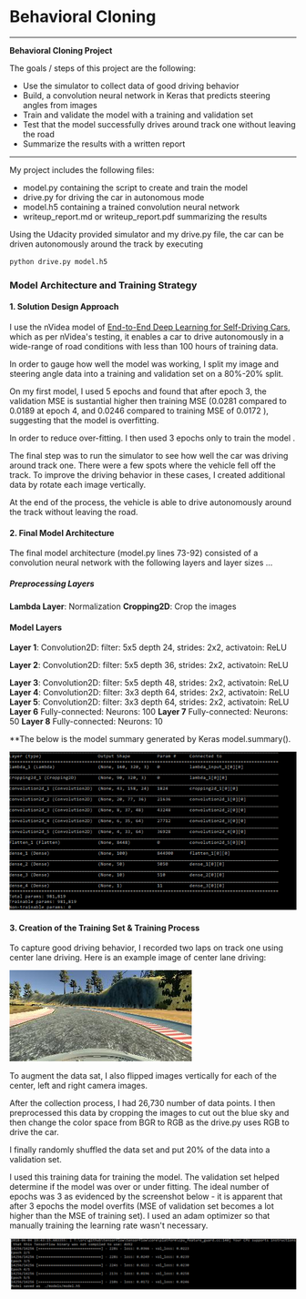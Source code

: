 # **Behavioral Cloning** 

---

**Behavioral Cloning Project**

The goals / steps of this project are the following:
* Use the simulator to collect data of good driving behavior
* Build, a convolution neural network in Keras that predicts steering angles from images
* Train and validate the model with a training and validation set
* Test that the model successfully drives around track one without leaving the road
* Summarize the results with a written report


---


My project includes the following files:
* model.py containing the script to create and train the model
* drive.py for driving the car in autonomous mode
* model.h5 containing a trained convolution neural network 
* writeup_report.md or writeup_report.pdf summarizing the results


Using the Udacity provided simulator and my drive.py file, the car can be driven autonomously around the track by executing 
```sh
python drive.py model.h5
```



### Model Architecture and Training Strategy

#### 1. Solution Design Approach

I use the nVidea model of [End-to-End Deep Learning for Self-Driving Cars](https://devblogs.nvidia.com/deep-learning-self-driving-cars/), which as per nVidea's testing, it enables a car to drive autonomously in a wide-range of road conditions with less than 100 hours of training data. 

In order to gauge how well the model was working, I split my image and steering angle data into a training and validation set on a 80%-20% split. 


On my first model, I used 5 epochs and found that after epoch 3, the validation MSE is sustantial higher then training MSE (0.0281 compared to 0.0189 at epoch 4, and 0.0246 compared to training MSE of 0.0172 ), suggesting that the model is overfitting. 

In order to reduce over-fitting. I then used 3 epochs only to train the model . 

The final step was to run the simulator to see how well the car was driving around track one. There were a few spots where the vehicle fell off the track. To improve the driving behavior in these cases, I created additional data by rotate each image vertically. 

At the end of the process, the vehicle is able to drive autonomously around the track without leaving the road.

#### 2. Final Model Architecture

The final model architecture (model.py lines 73-92) consisted of a convolution neural network with the following layers and layer sizes ...
##### Preprocessing Layers
**Lambda Layer**: Normalization
**Cropping2D**: Crop the images

#### Model Layers
**Layer 1**: Convolution2D: filter: 5x5 depth 24, strides: 2x2, activatoin: ReLU

**Layer 2**: Convolution2D: filter: 5x5 depth 36, strides: 2x2, activatoin: ReLU

**Layer 3**: Convolution2D: filter: 5x5 depth 48, strides: 2x2, activatoin: ReLU
**Layer 4**: Convolution2D: filter: 3x3 depth 64, strides: 2x2, activatoin: ReLU
**Layer 5**: Convolution2D: filter: 3x3 depth 64, strides: 2x2, activatoin: ReLU
**Layer 6** Fully-connected: Neurons: 100
**Layer 7** Fully-connected: Neurons: 50
**Layer 8** Fully-connected: Neurons: 10

**The below is the model summary generated by Keras model.summary().

![model summary](/images_writeup/model_summary.png)


#### 3. Creation of the Training Set & Training Process

To capture good driving behavior, I recorded two laps on track one using center lane driving. Here is an example image of center lane driving:

![center_driving_image](/images_writeup/center_image.jpg)



To augment the data sat, I also flipped images vertically for each of the center, left and right camera images. 

After the collection process, I had 26,730 number of data points. I then preprocessed this data by cropping the images to cut out the blue sky and then change the color space from BGR to RGB as the drive.py uses RGB to drive the car. 


I finally randomly shuffled the data set and put 20% of the data into a validation set. 

I used this training data for training the model. The validation set helped determine if the model was over or under fitting. The ideal number of epochs was 3 as evidenced by the screenshot below - it is apparent that after 3 epochs the model overfits (MSE of validation set becomes a lot higher than the MSE of training set).  I used an adam optimizer so that manually training the learning rate wasn't necessary.

![5_epochs_screenshot](/images_writeup/5_epochs.png)


